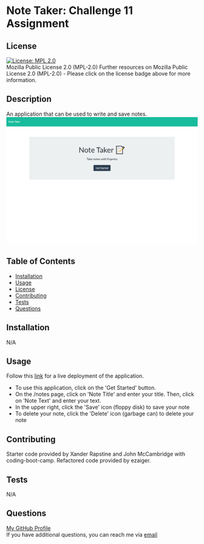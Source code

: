 # Note Taker: Challenge 11 Assignment

  ## License
  [![License: MPL 2.0](https://img.shields.io/badge/License-MPL_2.0-brightgreen.svg)](https://opensource.org/licenses/MPL-2.0)<br>
  Mozilla Public License 2.0 (MPL-2.0)
    Further resources on Mozilla Public License 2.0 (MPL-2.0) - Please click on the license badge above for more information.

  ## Description
  An application that can be used to write and save notes.
  ![alt text](./assets/images/note-taker-ezaiger.herokuapp.com_.png "Screenshot of completed webpage")

  ## Table of Contents
  - [Installation](#installation)
  - [Usage](#usage)
  - [License](#license)
  - [Contributing](#contributing)
  - [Tests](#tests)
  - [Questions](#questions)
  
  ## Installation
  N/A
  
  ## Usage
  Follow this <a href="https://note-taker-ezaiger.herokuapp.com/">link</a> for a live deployment of the application.<br>
  - To use this application, click on the 'Get Started' button.
  - On the /notes page, click on 'Note Title' and enter your title. Then, click on 'Note Text' and enter your text. 
  - In the upper right, click the 'Save' icon (floppy disk) to save your note
  - To delete your note, click the 'Delete' icon (garbage can) to delete your note

  ## Contributing
  Starter code provided by Xander Rapstine and John McCambridge with coding-boot-camp. Refactored code provided by ezaiger.

  ## Tests
  N/A

  ## Questions
  <a href="https://github.com/ezaiger">My GitHub Profile</a><br>
  If you have additional questions, you can reach me via <a href="mailto:elisabeth.zaiger@gmail.com">email</a>